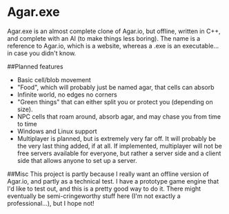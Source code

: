 # Agar.exe
Agar.exe is an almost complete clone of Agar.io, but offline, written in C++, and complete with an AI (to make things less boring). The name is a reference to Agar.io, which is a website, whereas a .exe is an executable... in case you didn't know.

##Planned features
* Basic cell/blob movement
* "Food", which will probably just be named agar, that cells can absorb
* Infinite world, no edges no corners
* "Green things" that can either split you or protect you (depending on size).
* NPC cells that roam around, absorb agar, and may chase you from time to time
* Windows and Linux support
* Multiplayer is planned, but is extremely very far off. It will probably be the very last thing added, if at all. If implemented, multiplayer will not be free servers available for everyone, but rather a server side and a client side that allows anyone to set up a server.

##Misc
This project is partly because I really want an offline version of Agar.io, and partly as a technical test. I have a prototype game engine that I'd like to test out, and this is a pretty good way to do it. There might eventually be semi-cringeworthy stuff here (I'm not exactly a professional...), but I hope not!
